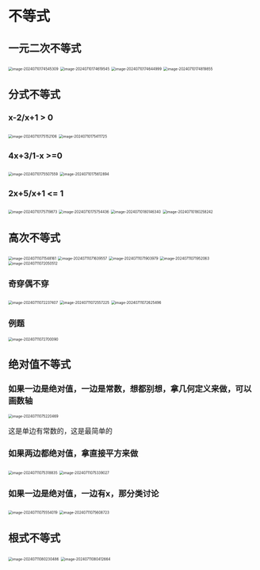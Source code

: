 # 不等式

## 一元二次不等式

<img src="/Users/yuebinghui/Documents/program/github/note/images/image-20240710174545309.png" alt="image-20240710174545309" style="zoom:50%;" />

<img src="/Users/yuebinghui/Documents/program/github/note/images/image-20240710174619545.png" alt="image-20240710174619545" style="zoom:50%;" />

<img src="/Users/yuebinghui/Documents/program/github/note/images/image-20240710174644999.png" alt="image-20240710174644999" style="zoom:50%;" />

<img src="/Users/yuebinghui/Documents/program/github/note/images/image-20240710174819855.png" alt="image-20240710174819855" style="zoom:50%;" />

## 分式不等式

### x-2/x+1 > 0

<img src="/Users/yuebinghui/Documents/program/github/note/images/image-20240710175152106.png" alt="image-20240710175152106" style="zoom:50%;" />

<img src="/Users/yuebinghui/Documents/program/github/note/images/image-20240710175411725.png" alt="image-20240710175411725" style="zoom:50%;" />

### 4x+3/1-x >=0

<img src="/Users/yuebinghui/Documents/program/github/note/images/image-20240710175507559.png" alt="image-20240710175507559" style="zoom:50%;" />

<img src="/Users/yuebinghui/Documents/program/github/note/images/image-20240710175612894.png" alt="image-20240710175612894" style="zoom:50%;" />

### 2x+5/x+1 <= 1

<img src="/Users/yuebinghui/Documents/program/github/note/images/image-20240710175719873.png" alt="image-20240710175719873" style="zoom:50%;" />

<img src="/Users/yuebinghui/Documents/program/github/note/images/image-20240710175754436.png" alt="image-20240710175754436" style="zoom:50%;" />

<img src="/Users/yuebinghui/Documents/program/github/note/images/image-20240710180146340.png" alt="image-20240710180146340" style="zoom:50%;" />

<img src="/Users/yuebinghui/Documents/program/github/note/images/image-20240710180258242.png" alt="image-20240710180258242" style="zoom:50%;" />

## 高次不等式

<img src="/Users/yuebinghui/Documents/program/github/note/images/image-20240711071548161.png" alt="image-20240711071548161" style="zoom:50%;" />

<img src="/Users/yuebinghui/Documents/program/github/note/images/image-20240711071639557.png" alt="image-20240711071639557" style="zoom:50%;" />

<img src="/Users/yuebinghui/Documents/program/github/note/images/image-20240711071903979.png" alt="image-20240711071903979" style="zoom:50%;" />

<img src="/Users/yuebinghui/Documents/program/github/note/images/image-20240711071952063.png" alt="image-20240711071952063" style="zoom:50%;" />

<img src="/Users/yuebinghui/Documents/program/github/note/images/image-20240711072050512.png" alt="image-20240711072050512" style="zoom:50%;" />

### 奇穿偶不穿

<img src="/Users/yuebinghui/Documents/program/github/note/images/image-20240711072237407.png" alt="image-20240711072237407" style="zoom:50%;" />

<img src="/Users/yuebinghui/Documents/program/github/note/images/image-20240711072557225.png" alt="image-20240711072557225" style="zoom:50%;" />

<img src="/Users/yuebinghui/Documents/program/github/note/images/image-20240711072625496.png" alt="image-20240711072625496" style="zoom:50%;" />

### 例题

<img src="/Users/yuebinghui/Documents/program/github/note/images/image-20240711072700090.png" alt="image-20240711072700090" style="zoom:50%;" />

## 绝对值不等式

### 如果一边是绝对值，一边是常数，想都别想，拿几何定义来做，可以画数轴

<img src="/Users/yuebinghui/Documents/program/github/note/images/image-20240711075220469.png" alt="image-20240711075220469" style="zoom:50%;" />

这是单边有常数的，这是最简单的

### 如果两边都绝对值，拿直接平方来做

<img src="/Users/yuebinghui/Documents/program/github/note/images/image-20240711075318835.png" alt="image-20240711075318835" style="zoom:50%;" />

<img src="/Users/yuebinghui/Documents/program/github/note/images/image-20240711075339027.png" alt="image-20240711075339027" style="zoom:50%;" />

### 如果一边是绝对值，一边有x，那分类讨论 

<img src="/Users/yuebinghui/Documents/program/github/note/images/image-20240711075554019.png" alt="image-20240711075554019" style="zoom:50%;" />

<img src="/Users/yuebinghui/Documents/program/github/note/images/image-20240711075608723.png" alt="image-20240711075608723" style="zoom:50%;" />

## 根式不等式

<img src="/Users/yuebinghui/Documents/program/github/note/images/image-20240711080230486.png" alt="image-20240711080230486" style="zoom:50%;" />

<img src="/Users/yuebinghui/Documents/program/github/note/images/image-20240711080412664.png" alt="image-20240711080412664" style="zoom:50%;" />